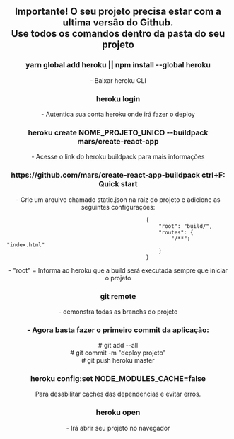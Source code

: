 <h2 align="center" color="#7FFFD4"><text color="#FFFF00">Importante!</text> O seu projeto precisa estar com a ultima versão do Github.
<br/>
Use todos os comandos dentro da pasta do seu projeto</h2>


<h3 align="center">yarn global add heroku || npm install --global heroku</h3>
<p align="center">- Baixar heroku CLI</p>

<h3 align="center">heroku login</h3>
<p align="center">- Autentica sua conta heroku onde irá fazer o deploy</p>

<h3 align="center">heroku create NOME_PROJETO_UNICO --buildpack mars/create-react-app</h3>
<p align="center">- Acesse o link do heroku buildpack para mais informações</p>

<h3 align="center">https://github.com/mars/create-react-app-buildpack
ctrl+F: Quick start</h3>
<p align="center">- Crie um arquivo chamado static.json na raiz do projeto e adicione as seguintes configurações:

                                                {
                                                    "root": "build/",
                                                    "routes": {
                                                        "/**": "index.html"
                                                    }
                                                }

</p>

<p align="center">- "root" = Informa ao heroku que a build será executada sempre que iniciar o projeto</p>

<h3 align="center">git remote</h3>
<p align="center">- demonstra todas as branchs do projeto</p>

<h3 align="center">- Agora basta fazer o primeiro commit da aplicação:</h3>
<p align="center">
# git add --all
<br/>
# git commit -m "deploy projeto"
<br/>
# git push heroku master</p>

<h3 align="center">heroku config:set NODE_MODULES_CACHE=false</h3>
<p align="center">Para desabilitar caches das dependencias e evitar erros.</p>
    
<h3 align="center">heroku open</h3>
<p align="center">- Irá abrir seu projeto no navegador</p>
